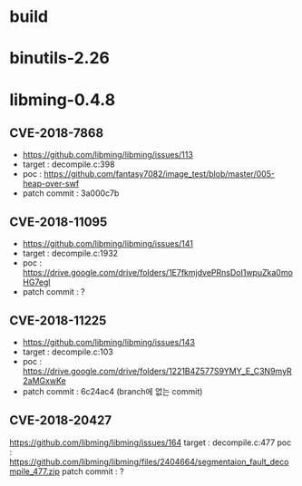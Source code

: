 # build

# binutils-2.26


# libming-0.4.8
## CVE-2018-7868
- https://github.com/libming/libming/issues/113
- target : decompile.c:398
- poc : https://github.com/fantasy7082/image_test/blob/master/005-heap-over-swf
- patch commit : 3a000c7b
## CVE-2018-11095
- https://github.com/libming/libming/issues/141
- target : decompile.c:1932
- poc : https://drive.google.com/drive/folders/1E7fkmjdvePRnsDoI1wpuZka0moHG7egl
- patch commit : ?
## CVE-2018-11225
- https://github.com/libming/libming/issues/143
- target : decompile.c:103
- poc : https://drive.google.com/drive/folders/1221B4Z577S9YMY_E_C3N9myR2aMGxwKe
- patch commit : 6c24ac4 (branch에 없는 commit)
## CVE-2018-20427
https://github.com/libming/libming/issues/164
target : decompile.c:477
poc : https://github.com/libming/libming/files/2404664/segmentaion_fault_decompile_477.zip
patch commit : ?
